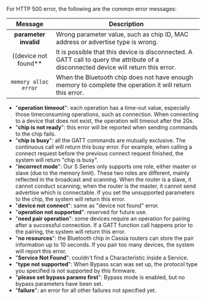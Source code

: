 For HTTP 500 error, the following are the common error messages:

| Message            | Description   | 
| :------------------: |------------------|
| **parameter invalid**  | Wrong parameter value, such as chip ID, MAC address or advertise type is wrong. |
| ((device not found**   | It is possible that this device is disconnected. A GATT call to query the attribute of a disconnected device will return this error. |
| ```memory alloc error``` | When the Bluetooth chip does not have enough memory to complete the operation it will return this error. |
  * "**operation timeout**": each operation has a time-out value, especially those timeconsuming operations, such as connection. When connecting to a device that does not
exist, the operation will timeout after the 20s.
  * "**chip is not ready**": this error will be reported when sending commands to the chip
fails.
  * "**chip is busy**": all the GATT commands are mutually exclusive. The continuous call will
return this busy error. For example, when calling a connect request before the previous
connect request finished, the system will return "chip is busy".
  * "**incorrect mode**": Our S Series only supports one role, either master or slave (due to the memory limit). These two roles are different, mainly reflected in the broadcast and
scanning. When the router is a slave, it cannot conduct scanning; when the router is
the master, it cannot send advertise which is connectable. If you set the unsupported
parameters to the chip, the system will return this error.
  * "**device not connect**": same as "device not found" error.
  * "**operation not supported**": reserved for future use.
  * "**need pair operation**": some devices require an operation for pairing after a successful
connection. If a GATT function call happens prior to the pairing, the system will return
this error.
  * "**no resources**": the Bluetooth chip in Cassia routers can store the pair information up
to 10 seconds. If you pair too many devices, the system will report this error.
  * "**Service Not Found**": couldn't find a Characteristic inside a Service.
  * "**type not supported**": When Bypass scan was set up, the protocol type you specified is
not supported by this firmware.
  * "**please set bypass params first**": Bypass mode is enabled, but no bypass parameters
have been set.
  * "**failure**": an error for all other failures not specified yet.